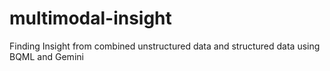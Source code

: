 # multimodal-insight
Finding Insight from combined unstructured data and structured data using BQML and Gemini

